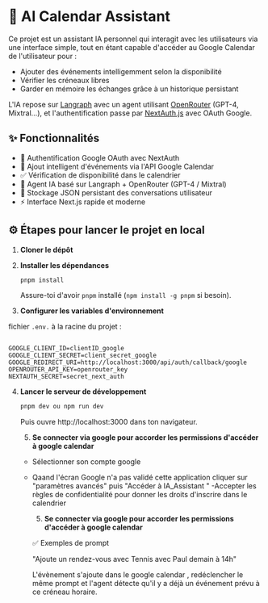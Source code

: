 # 🧠 AI Calendar Assistant

Ce projet est un assistant IA personnel qui interagit avec les utilisateurs via une interface simple, tout en étant capable d'accéder au Google Calendar de l'utilisateur pour :

- Ajouter des événements intelligemment selon la disponibilité
- Vérifier les créneaux libres
- Garder en mémoire les échanges grâce à un historique persistant

L'IA repose sur [Langraph](https://langraph.com) avec un agent utilisant [OpenRouter](https://openrouter.ai) (GPT-4, Mixtral…), et l'authentification passe par [NextAuth.js](https://next-auth.js.org/) avec OAuth Google.

## ✨ Fonctionnalités

- 🔐 Authentification Google OAuth avec NextAuth
- 📅 Ajout intelligent d'événements via l'API Google Calendar
- ✅ Vérification de disponibilité dans le calendrier
- 🧠 Agent IA basé sur Langraph + OpenRouter (GPT-4 / Mixtral)
- 💾 Stockage JSON persistant des conversations utilisateur
- ⚡ Interface Next.js rapide et moderne

## ⚙️ Étapes pour lancer le projet en local

1. **Cloner le dépôt**


2. **Installer les dépendances**

   ```bash
   pnpm install
   ```
   
   Assure-toi d'avoir `pnpm` installé (`npm install -g pnpm` si besoin).

3. **Configurer les variables d'environnement**

 fichier `.env.` à la racine du projet :

   ```

GOOGLE_CLIENT_ID=clientID_google
GOOGLE_CLIENT_SECRET=client_secret_google
GOOGLE_REDIRECT_URI=http://localhost:3000/api/auth/callback/google
OPENROUTER_API_KEY=openrouter_key
NEXTAUTH_SECRET=secret_next_auth
   ```

4. **Lancer le serveur de développement**

   ```bash
   pnpm dev ou npm run dev
   ```
   
   Puis ouvre http://localhost:3000 dans ton navigateur.

   5. **Se connecter via google pour accorder les permissions d'accéder à google calendar**

   - Sélectionner son compte google
   - Qaand l'écran Google n'a pas validé cette application cliquer sur "paramètres avancés" puis  "Accéder à IA_Assistant "
   -Accepter les règles de confidentialité pour donner les droits d'inscrire dans le calendrier


      5. **Se connecter via google pour accorder les permissions d'accéder à google calendar**

      ✅ Exemples de prompt

      "Ajoute un rendez-vous avec Tennis avec Paul demain à 14h"

      L'évènement s'ajoute dans le google calendar , redéclencher le même prompt et l'agent détecte qu'il y a déjà un événement prévu à ce créneau horaire. 
